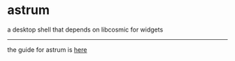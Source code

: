 # astrum
a desktop shell that depends on libcosmic for widgets

---

the guide for astrum is [here](https://vnuxa.github.io/astrum_docs/)
